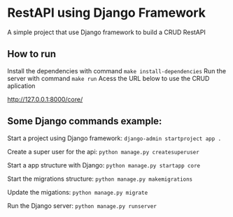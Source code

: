 
# RestAPI using Django Framework

A simple project that use Django framework to build a CRUD RestAPI

## How to run

Install the dependencies with command `make install-dependencies`
Run the server with command `make run` 
Acess the URL below to use the CRUD aplication

http://127.0.0.1:8000/core/

## Some Django commands example:

Start a project using Django framework: `django-admin startproject app .`

Create a super user for the api: `python manage.py createsuperuser`

Start a app structure with Django: `python manage.py startapp core`

Start the migrations structure: `python manage.py makemigrations`

Update the migations: `python manage.py migrate`

Run the Django server: `python manage.py runserver`
